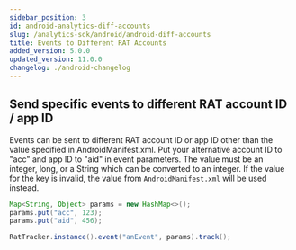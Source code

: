 ```yaml
---
sidebar_position: 3
id: android-analytics-diff-accounts
slug: /analytics-sdk/android/android-diff-accounts
title: Events to Different RAT Accounts
added_version: 5.0.0
updated_version: 11.0.0
changelog: ./android-changelog
---
```


## Send specific events to different RAT account ID / app ID

Events can be sent to different RAT account ID or app ID other than the value specified in AndroidManifest.xml. Put your alternative account ID to "acc" and app ID to "aid" in event parameters. The value must be an integer, long, or a String which can be converted to an integer. If the value for the key is invalid, the value from `AndroidManifest.xml` will be used instead.

```java
Map<String, Object> params = new HashMap<>();
params.put("acc", 123);
params.put("aid", 456);

RatTracker.instance().event("anEvent", params).track();
```
